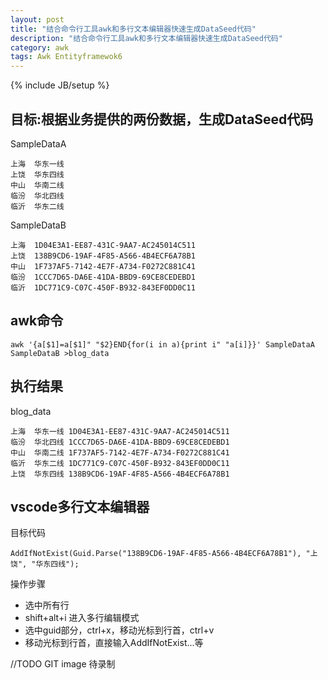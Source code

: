```yaml
---
layout: post
title: "结合命令行工具awk和多行文本编辑器快速生成DataSeed代码"
description: "结合命令行工具awk和多行文本编辑器快速生成DataSeed代码"
category: awk
tags: Awk Entityframewok6
---
```

{% include JB/setup %}

## 目标:根据业务提供的两份数据，生成DataSeed代码
SampleDataA

    上海  华东一线
    上饶  华东四线
    中山  华南二线
    临汾  华北四线
    临沂  华东二线

SampleDataB

    上海  1D04E3A1-EE87-431C-9AA7-AC245014C511
    上饶  138B9CD6-19AF-4F85-A566-4B4ECF6A78B1
    中山  1F737AF5-7142-4E7F-A734-F0272C881C41
    临汾  1CCC7D65-DA6E-41DA-BBD9-69CE8CEDEBD1
    临沂  1DC771C9-C07C-450F-B932-843EF0DD0C11
  
## awk命令

    awk '{a[$1]=a[$1]" "$2}END{for(i in a){print i" "a[i]}}' SampleDataA SampleDataB >blog_data

## 执行结果
blog_data

    上海  华东一线 1D04E3A1-EE87-431C-9AA7-AC245014C511
    临汾  华北四线 1CCC7D65-DA6E-41DA-BBD9-69CE8CEDEBD1
    中山  华南二线 1F737AF5-7142-4E7F-A734-F0272C881C41
    临沂  华东二线 1DC771C9-C07C-450F-B932-843EF0DD0C11
    上饶  华东四线 138B9CD6-19AF-4F85-A566-4B4ECF6A78B1
  
## vscode多行文本编辑器
目标代码

    AddIfNotExist(Guid.Parse("138B9CD6-19AF-4F85-A566-4B4ECF6A78B1"), "上饶", "华东四线");

操作步骤

* 选中所有行
* shift+alt+i 进入多行编辑模式
* 选中guid部分，ctrl+x，移动光标到行首，ctrl+v
* 移动光标到行首，直接输入AddIfNotExist...等

//TODO GIT image 待录制

